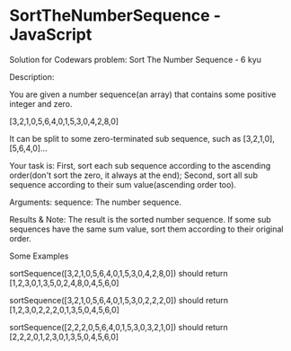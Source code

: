 # SortTheNumberSequence - JavaScript

Solution for Codewars problem: Sort The Number Sequence - 6 kyu

Description:

You are given a number sequence(an array) that contains some positive integer and zero.

[3,2,1,0,5,6,4,0,1,5,3,0,4,2,8,0]

It can be split to some zero-terminated sub sequence, such as [3,2,1,0],[5,6,4,0]...

Your task is: First, sort each sub sequence according to the ascending order(don't sort the zero, it always at the end); Second, sort all sub sequence according to their sum value(ascending order too).

Arguments:
    sequence: The number sequence.

Results & Note:
    The result is the sorted number sequence.
    If some sub sequences have the same sum value, sort them according to their original order.

Some Examples

sortSequence([3,2,1,0,5,6,4,0,1,5,3,0,4,2,8,0]) should return [1,2,3,0,1,3,5,0,2,4,8,0,4,5,6,0]

sortSequence([3,2,1,0,5,6,4,0,1,5,3,0,2,2,2,0]) should return [1,2,3,0,2,2,2,0,1,3,5,0,4,5,6,0]

sortSequence([2,2,2,0,5,6,4,0,1,5,3,0,3,2,1,0]) should return [2,2,2,0,1,2,3,0,1,3,5,0,4,5,6,0]
